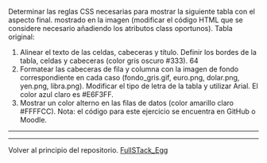 Determinar las reglas CSS necesarias para mostrar la siguiente tabla con el aspecto final.
mostrado en la imagen (modificar el código HTML que se considere necesario añadiendo
los atributos class oportunos).
Tabla original:

1. Alinear el texto de las celdas, cabeceras y título. Definir los bordes de la tabla, celdas y
cabeceras (color gris oscuro #333).
64
2. Formatear las cabeceras de fila y columna con la imagen de fondo correspondiente en
cada caso (fondo_gris.gif, euro.png, dolar.png, yen.png, libra.png). Modificar el tipo de
letra de la tabla y utilizar Arial. El color azul claro es #E6F3FF.
3. Mostrar un color alterno en las filas de datos (color amarillo claro #FFFFCC).
Nota: el código para este ejercicio se encuentra en GitHub o Moodle. 

---

---
Volver al principio del repositorio. [FullSTack_Egg](https://github.com/megagringa/FullStack_Egg_Curso)